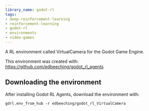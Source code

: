 ```yaml
---
library_name: godot-rl
tags:
- deep-reinforcement-learning
- reinforcement-learning
- godot-rl
- environments
- video-games
---
```


A RL environment called VirtualCamera for the Godot Game Engine.

This environment was created with: https://github.com/edbeeching/godot_rl_agents 


## Downloading the environment 

After installing Godot RL Agents, download the environment with: 

```
gdrl.env_from_hub -r edbeeching/godot_rl_VirtualCamera
```



